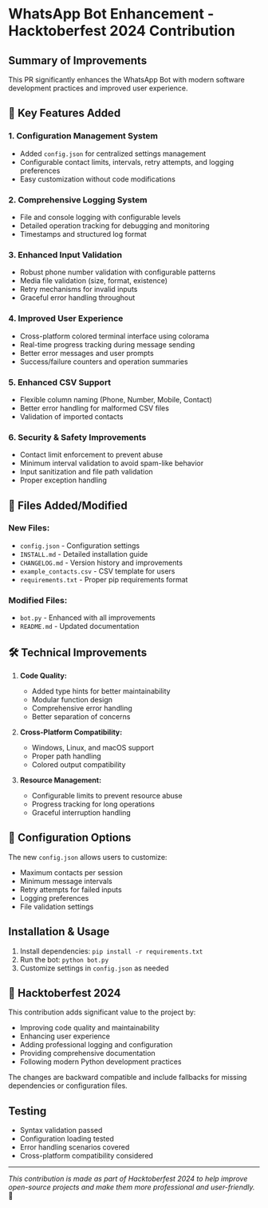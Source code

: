 # WhatsApp Bot Enhancement - Hacktoberfest 2024 Contribution

## Summary of Improvements

This PR significantly enhances the WhatsApp Bot with modern software development practices and improved user experience.

## 🎯 Key Features Added

### 1. **Configuration Management System**
- Added `config.json` for centralized settings management
- Configurable contact limits, intervals, retry attempts, and logging preferences
- Easy customization without code modifications

### 2. **Comprehensive Logging System**
- File and console logging with configurable levels
- Detailed operation tracking for debugging and monitoring
- Timestamps and structured log format

### 3. **Enhanced Input Validation**
- Robust phone number validation with configurable patterns
- Media file validation (size, format, existence)
- Retry mechanisms for invalid inputs
- Graceful error handling throughout

### 4. **Improved User Experience**
- Cross-platform colored terminal interface using colorama
- Real-time progress tracking during message sending
- Better error messages and user prompts
- Success/failure counters and operation summaries

### 5. **Enhanced CSV Support**
- Flexible column naming (Phone, Number, Mobile, Contact)
- Better error handling for malformed CSV files
- Validation of imported contacts

### 6. **Security & Safety Improvements**
- Contact limit enforcement to prevent abuse
- Minimum interval validation to avoid spam-like behavior
- Input sanitization and file path validation
- Proper exception handling

## 📁 Files Added/Modified

### New Files:
- `config.json` - Configuration settings
- `INSTALL.md` - Detailed installation guide
- `CHANGELOG.md` - Version history and improvements
- `example_contacts.csv` - CSV template for users
- `requirements.txt` - Proper pip requirements format

### Modified Files:
- `bot.py` - Enhanced with all improvements
- `README.md` - Updated documentation

## 🛠 Technical Improvements

1. **Code Quality:**
   - Added type hints for better maintainability
   - Modular function design
   - Comprehensive error handling
   - Better separation of concerns

2. **Cross-Platform Compatibility:**
   - Windows, Linux, and macOS support
   - Proper path handling
   - Colored output compatibility

3. **Resource Management:**
   - Configurable limits to prevent resource abuse
   - Progress tracking for long operations
   - Graceful interruption handling

## 🔧 Configuration Options

The new `config.json` allows users to customize:
- Maximum contacts per session
- Minimum message intervals
- Retry attempts for failed inputs
- Logging preferences
- File validation settings

## Installation & Usage

1. Install dependencies: `pip install -r requirements.txt`
2. Run the bot: `python bot.py`
3. Customize settings in `config.json` as needed

## 🤝 Hacktoberfest 2024

This contribution adds significant value to the project by:
- Improving code quality and maintainability
- Enhancing user experience
- Adding professional logging and configuration
- Providing comprehensive documentation
- Following modern Python development practices

The changes are backward compatible and include fallbacks for missing dependencies or configuration files.

## Testing

- Syntax validation passed
- Configuration loading tested
- Error handling scenarios covered
- Cross-platform compatibility considered

---

*This contribution is made as part of Hacktoberfest 2024 to help improve open-source projects and make them more professional and user-friendly.* 🎃